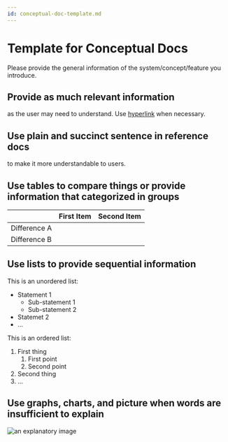```yaml
---
id: conceptual-doc-template.md
---
```


# Template for Conceptual Docs 

Please provide the general information of the system/concept/feature you introduce.

## Provide as much relevant information

as the user may need to understand. Use [hyperlink](url-of-a-page) when necessary.

## Use plain and succinct sentence in reference docs

to make it more understandable to users.

## Use tables to compare things or provide information that categorized in groups

|              | First Item | Second Item |
| ------------ | ---------- | ----------- |
| Difference A |            |             |
| Difference B |            |             |



## Use lists to provide sequential information

This is an unordered list:

- Statement 1
  - Sub-statement 1
  - Sub-statement 2
- Statemet 2
- ...

This is an ordered list:

1. First thing
   1. First point
   2. Second point
2. Second thing
3. ...



## Use graphs, charts, and picture when words are insufficient to explain

![an explanatory image](path/name.jpg)

